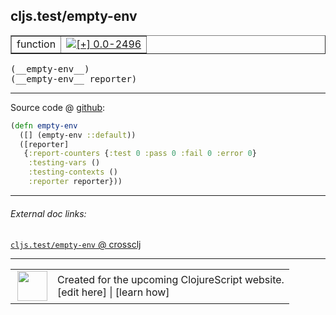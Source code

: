 ## cljs.test/empty-env



 <table border="1">
<tr>
<td>function</td>
<td><a href="https://github.com/cljsinfo/cljs-api-docs/tree/0.0-2496"><img valign="middle" alt="[+] 0.0-2496" title="Added in 0.0-2496" src="https://img.shields.io/badge/+-0.0--2496-lightgrey.svg"></a> </td>
</tr>
</table>


 <samp>
(__empty-env__)<br>
</samp>
 <samp>
(__empty-env__ reporter)<br>
</samp>

---







Source code @ [github](https://github.com/clojure/clojurescript/blob/r3126/src/cljs/cljs/test.cljs#L251-L257):

```clj
(defn empty-env
  ([] (empty-env ::default))
  ([reporter]
   {:report-counters {:test 0 :pass 0 :fail 0 :error 0}
    :testing-vars ()
    :testing-contexts ()
    :reporter reporter}))
```

<!--
Repo - tag - source tree - lines:

 <pre>
clojurescript @ r3126
└── src
    └── cljs
        └── cljs
            └── <ins>[test.cljs:251-257](https://github.com/clojure/clojurescript/blob/r3126/src/cljs/cljs/test.cljs#L251-L257)</ins>
</pre>

-->

---



###### External doc links:

[`cljs.test/empty-env` @ crossclj](http://crossclj.info/fun/cljs.test.cljs/empty-env.html)<br>

---

 <table>
<tr><td>
<img valign="middle" align="right" width="48px" src="http://i.imgur.com/Hi20huC.png">
</td><td>
Created for the upcoming ClojureScript website.<br>
[edit here] | [learn how]
</td></tr></table>

[edit here]:https://github.com/cljsinfo/cljs-api-docs/blob/master/cljsdoc/cljs.test_empty-env.cljsdoc
[learn how]:https://github.com/cljsinfo/cljs-api-docs/wiki/cljsdoc-files

<!--

This information was too distracting to show to readers, but I'll leave it
commented here since it is helpful to:

- pretty-print the data used to generate this document
- and show how to retrieve that data



The API data for this symbol:

```clj
{:ns "cljs.test",
 :name "empty-env",
 :type "function",
 :signature ["[]" "[reporter]"],
 :source {:code "(defn empty-env\n  ([] (empty-env ::default))\n  ([reporter]\n   {:report-counters {:test 0 :pass 0 :fail 0 :error 0}\n    :testing-vars ()\n    :testing-contexts ()\n    :reporter reporter}))",
          :title "Source code",
          :repo "clojurescript",
          :tag "r3126",
          :filename "src/cljs/cljs/test.cljs",
          :lines [251 257]},
 :full-name "cljs.test/empty-env",
 :full-name-encode "cljs.test_empty-env",
 :history [["+" "0.0-2496"]]}

```

Retrieve the API data for this symbol:

```clj
;; from Clojure REPL
(require '[clojure.edn :as edn])
(-> (slurp "https://raw.githubusercontent.com/cljsinfo/cljs-api-docs/catalog/cljs-api.edn")
    (edn/read-string)
    (get-in [:symbols "cljs.test/empty-env"]))
```

-->

